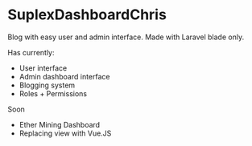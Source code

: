# SuplexDashboardChris

Blog with easy user and admin interface.
Made with Laravel blade only.

Has currently:
- User interface
- Admin dashboard interface
- Blogging system
- Roles + Permissions

Soon
- Ether Mining Dashboard
- Replacing view with Vue.JS
